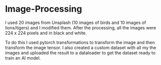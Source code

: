 # Image-Processing
I used 20 images from Unsplash (10 images of birds and 10 images of lions/tigers) and I modified them. After the processing, all the images were 224 x 224 pixels and in black and white.

To do this I used pytorch transformations to transform the image and then transform the image tensor. I also created a custom dataset with all my the images and uploaded the result to a dataloader to get the dataset ready to train an AI model. 
